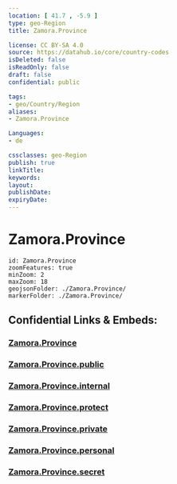 ```yaml
---
location: [ 41.7 , -5.9 ] 
type: geo-Region
title: Zamora.Province

license: CC BY-SA 4.0
source: https://datahub.io/core/country-codes
isDeleted: false
isReadOnly: false
draft: false
confidential: public

tags:
- geo/Country/Region
aliases:
- Zamora.Province

Languages:
- de

cssclasses: geo-Region
publish: true
linkTitle: 
keywords: 
layout: 
publishDate: 
expiryDate: 
---
```


# Zamora.Province

```leaflet
id: Zamora.Province
zoomFeatures: true 
minZoom: 2 
maxZoom: 18
geojsonFolder: ./Zamora.Province/
markerFolder: ./Zamora.Province/
```


## Confidential Links & Embeds: 

### [Zamora.Province](/_Standards/Earth/Continent/Europe/Europe~South/Spain/Provinces~Spain/Castilla_y_León/counties~Castillay_León/Zamora.Province.md) 

### [Zamora.Province.public](/_public/Earth/Continent/Europe/Europe~South/Spain/Provinces~Spain/Castilla_y_León/counties~Castillay_León/Zamora.Province.public.md) 

### [Zamora.Province.internal](/_internal/Earth/Continent/Europe/Europe~South/Spain/Provinces~Spain/Castilla_y_León/counties~Castillay_León/Zamora.Province.internal.md) 

### [Zamora.Province.protect](/_protect/Earth/Continent/Europe/Europe~South/Spain/Provinces~Spain/Castilla_y_León/counties~Castillay_León/Zamora.Province.protect.md) 

### [Zamora.Province.private](/_private/Earth/Continent/Europe/Europe~South/Spain/Provinces~Spain/Castilla_y_León/counties~Castillay_León/Zamora.Province.private.md) 

### [Zamora.Province.personal](/_personal/Earth/Continent/Europe/Europe~South/Spain/Provinces~Spain/Castilla_y_León/counties~Castillay_León/Zamora.Province.personal.md) 

### [Zamora.Province.secret](/_secret/Earth/Continent/Europe/Europe~South/Spain/Provinces~Spain/Castilla_y_León/counties~Castillay_León/Zamora.Province.secret.md)

